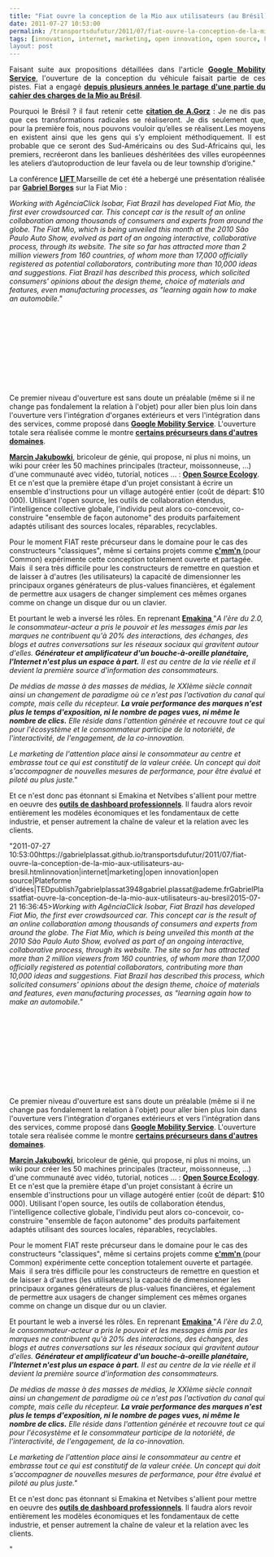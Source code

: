 ```yaml
---
title: "Fiat ouvre la conception de la Mio aux utilisateurs (au Brésil)"
date: 2011-07-27 10:53:00
permalink: /transportsdufutur/2011/07/fiat-ouvre-la-conception-de-la-mio-aux-utilisateurs-au-bresil.html
tags: [innovation, internet, marketing, open innovation, open source, Plateforme d'idées, TED]
layout: post
---
```


<p style="text-align: justify;">Faisant suite aux propositions détaillées dans l'article <strong><a href="https://gabrielplassat.github.io/transportsdufutur/2011/07/google-mobility-service-et-si-nous-le-faisions-sans-attendre-.html" target="_blank">Google Mobility Service</a></strong>, l'ouverture de la conception du véhicule faisait partie de ces pistes. Fiat a engagé <strong><a href="https://gabrielplassat.github.io/transportsdufutur/2009/11/open-source-mobilites-quels-avantages-quelles-consequences.html" target="_blank">depuis plusieurs années le partage d'une partie du cahier des charges de la Mio au Brésil</a></strong>.</p> <p style="text-align: justify;">Pourquoi le Brésil ? il faut retenir cette <strong><a href="http://www.framablog.org/index.php/post/2009/03/09/andre-gorz-sortie-du-capitalisme-et-logiciel-libre" target="_blank">citation de A.Gorz</a></strong> : Je ne dis pas que ces transformations radicales se réaliseront. Je dis seulement que, pour la première fois, nous pouvons vouloir qu’elles se réalisent.Les moyens en existent ainsi que les gens qui s’y emploient méthodiquement. Il est probable que ce seront des Sud-Américains ou des Sud-Africains qui, les premiers, recréeront dans les banlieues déshéritées des villes européennes les ateliers d’autoproduction de leur favela ou de leur township d’origine."</p> <p style=""text-align: justify>La conférence <strong><a href=""http://liftconference.com/"" target=""_blank"">LIFT </a></strong>Marseille de cet été a hebergé une présentation réalisée par <strong><a href=""http://liftconference.com/person/gborges"" target=""_blank"">Gabriel Borges</a></strong> sur la Fiat Mio :</p>   <!--more-->   <p style=""text-align: justify padding-left: 30px><em>Working with AgênciaClick Isobar, Fiat Brazil has developed Fiat Mio, the first ever crowdsourced car. This concept car is the result of an online collaboration among thousands of consumers and experts from around the globe. The Fiat Mio, which is being unveiled this month at the 2010 São Paulo Auto Show, evolved as part of an ongoing interactive, collaborative process, through its website. The site so far has attracted more than 2 million viewers from 160 countries, of whom more than 17,000 officially registered as potential collaborators, contributing more than 10,000 ideas and suggestions. Fiat Brazil has described this process, which solicited consumers' opinions about the design theme, choice of materials and features, even manufacturing processes, as "learning again how to make an automobile."</em></p> <p><iframe frameborder=""0"" height=""349"" src=""http://www.youtube.com/embed/30MvxOoT2eM"" width=""560""></iframe></p> <p style=""text-align: justify>Ce premier niveau d'ouverture est sans doute un préalable (même si il ne change pas fondalement la relation à l'objet) pour aller bien plus loin dans l'ouverture vers l'intégration d'organes extérieurs et vers l'intégration dans des services, comme proposé dans <strong><a href="https://gabrielplassat.github.io/transportsdufutur/2011/07/google-mobility-service-et-si-nous-le-faisions-sans-attendre-.html"" target=""_blank"">Google Mobility Service</a></strong>. L'ouverture totale sera réalisée comme le montre <strong><a href="https://gabrielplassat.github.io/transportsdufutur/2011/05/ultra-low-cost-open-source-la-voie-.html"" target=""_self"">certains précurseurs dans d'autres domaines</a></strong>.</p> <p style=""text-align: justify><strong><a href=""http://www.ted.com/talks/marcin_jakubowski.html"" target=""_blank"">Marcin Jakubowki</a></strong>, bricoleur de génie, qui propose, ni plus ni moins, un wiki pour créer les 50 machines principales (tracteur, moissonneuse, ...) d'une communauté avec vidéo, tutorial, notices ... : <strong><a href=""http://openfarmtech.org/wiki/Main_Page"" target=""_blank"">Open Source Ecology</a></strong>. Et ce n'est que la première étape d'un projet consistant à écrire un ensemble d'instructions pour un village autogéré entier (coût de départ: $10 000). Utilisant l'open source, les outils de collaboration étendus, l'intelligence collective globale, l'individu peut alors co-concevoir, co-construire "ensemble de façon autonome" des produits parfaitement adaptés utilisant des sources locales, réparables, recyclables.</p> <p style=""text-align: justify>Pour le moment FIAT reste précurseur dans le domaine pour le cas des constructeurs "classiques", même si certains projets comme <strong><a href=""http://www.cmmn.org/en/what-is-cmmn.html"" target=""_blank"">c'mm'n </a></strong>(pour Common) expérimente cette conception totalement ouverte et partagée. Mais  il sera très difficile pour les constructeurs de remettre en question et de laisser à d'autres (les utilisateurs) la capacité de dimensionner les principaux organes générateurs de plus-values financières, et également de permettre aux usagers de changer simplement ces mêmes organes comme on change un disque dur ou un clavier.</p> <p style=""text-align: justify>Et pourtant le web a inversé les rôles. En reprenant <strong><a href=""http://www.emakina.fr/whitepaper.cfm"" target=""_blank"">Emakina </a></strong>"<em>A l'ère du 2.0, le consommateur-acteur a pris le pouvoir et les messages émis par les marques ne contribuent qu'à 20% des interactions, des échanges, des blogs et autres conversations sur les réseaux sociaux qui gravitent autour d'elles. <strong>Générateur et amplificateur d'un bouche-à-oreille planétaire, l'Internet n'est plus un espace à part.</strong> Il est au centre de la vie réelle et il devient la première source d'information des consommateurs.</em></p> <p style=""text-align: justify><em>De médias de masse à des masses de médias, le XXIème siècle connait ainsi un changement de paradigme où ce n'est pas l'activation du canal qui compte, mais celle du récepteur. <strong>La vraie performance des marques n'est plus le temps d'exposition, ni le nombre de pages vues, ni même le nombre de clics.</strong> Elle réside dans l'attention générée et recouvre tout ce qui pour l'écosystème et le consommateur participe de la notoriété, de l'interactivité, de l'engagement, de la co-innovation.</em></p> <p style=""text-align: justify><em>Le marketing de l'attention place ainsi le consommateur au centre et embrasse tout ce qui est constitutif de la valeur créée. Un concept qui doit s'accompagner de nouvelles mesures de performance, pour être évalué et piloté au plus juste." </em></p> <p style=""text-align: justify>Et ce n'est donc pas étonnant si Emakina et Netvibes s'allient pour mettre en oeuvre des <strong><a href=""http://blog.emakina.com/2011/06/30/emakina-et-netvibes-s%e2%80%99allient-dans-le-dashboarding-business/"" target=""_blank"">outils de dashboard professionnels</a></strong>. Il faudra alors revoir entièrement les modèles économiques et les fondamentaux de cette industrie, et penser autrement la chaîne de valeur et la relation avec les clients.</p>"2011-07-27 10:53:00https://gabrielplassat.github.io/transportsdufutur/2011/07/fiat-ouvre-la-conception-de-la-mio-aux-utilisateurs-au-bresil.htmlinnovation|internet|marketing|open innovation|open source|Plateforme d'idées|TEDpublish7gabrielplassat3948gabriel.plassat@ademe.frGabrielPlassatfiat-ouvre-la-conception-de-la-mio-aux-utilisateurs-au-bresil2015-07-21 16:36:45><em>Working with AgênciaClick Isobar, Fiat Brazil has developed Fiat Mio, the first ever crowdsourced car. This concept car is the result of an online collaboration among thousands of consumers and experts from around the globe. The Fiat Mio, which is being unveiled this month at the 2010 São Paulo Auto Show, evolved as part of an ongoing interactive, collaborative process, through its website. The site so far has attracted more than 2 million viewers from 160 countries, of whom more than 17,000 officially registered as potential collaborators, contributing more than 10,000 ideas and suggestions. Fiat Brazil has described this process, which solicited consumers' opinions about the design theme, choice of materials and features, even manufacturing processes, as "learning again how to make an automobile."</em></p> <p><iframe frameborder=""0"" height=""349"" src=""http://www.youtube.com/embed/30MvxOoT2eM"" width=""560""></iframe></p> <p style=""text-align: justify>Ce premier niveau d'ouverture est sans doute un préalable (même si il ne change pas fondalement la relation à l'objet) pour aller bien plus loin dans l'ouverture vers l'intégration d'organes extérieurs et vers l'intégration dans des services, comme proposé dans <strong><a href="https://gabrielplassat.github.io/transportsdufutur/2011/07/google-mobility-service-et-si-nous-le-faisions-sans-attendre-.html"" target=""_blank"">Google Mobility Service</a></strong>. L'ouverture totale sera réalisée comme le montre <strong><a href="https://gabrielplassat.github.io/transportsdufutur/2011/05/ultra-low-cost-open-source-la-voie-.html"" target=""_self"">certains précurseurs dans d'autres domaines</a></strong>.</p> <p style=""text-align: justify><strong><a href=""http://www.ted.com/talks/marcin_jakubowski.html"" target=""_blank"">Marcin Jakubowki</a></strong>, bricoleur de génie, qui propose, ni plus ni moins, un wiki pour créer les 50 machines principales (tracteur, moissonneuse, ...) d'une communauté avec vidéo, tutorial, notices ... : <strong><a href=""http://openfarmtech.org/wiki/Main_Page"" target=""_blank"">Open Source Ecology</a></strong>. Et ce n'est que la première étape d'un projet consistant à écrire un ensemble d'instructions pour un village autogéré entier (coût de départ: $10 000). Utilisant l'open source, les outils de collaboration étendus, l'intelligence collective globale, l'individu peut alors co-concevoir, co-construire "ensemble de façon autonome" des produits parfaitement adaptés utilisant des sources locales, réparables, recyclables.</p> <p style=""text-align: justify>Pour le moment FIAT reste précurseur dans le domaine pour le cas des constructeurs "classiques", même si certains projets comme <strong><a href=""http://www.cmmn.org/en/what-is-cmmn.html"" target=""_blank"">c'mm'n </a></strong>(pour Common) expérimente cette conception totalement ouverte et partagée. Mais  il sera très difficile pour les constructeurs de remettre en question et de laisser à d'autres (les utilisateurs) la capacité de dimensionner les principaux organes générateurs de plus-values financières, et également de permettre aux usagers de changer simplement ces mêmes organes comme on change un disque dur ou un clavier.</p> <p style=""text-align: justify>Et pourtant le web a inversé les rôles. En reprenant <strong><a href=""http://www.emakina.fr/whitepaper.cfm"" target=""_blank"">Emakina </a></strong>"<em>A l'ère du 2.0, le consommateur-acteur a pris le pouvoir et les messages émis par les marques ne contribuent qu'à 20% des interactions, des échanges, des blogs et autres conversations sur les réseaux sociaux qui gravitent autour d'elles. <strong>Générateur et amplificateur d'un bouche-à-oreille planétaire, l'Internet n'est plus un espace à part.</strong> Il est au centre de la vie réelle et il devient la première source d'information des consommateurs.</em></p> <p style=""text-align: justify><em>De médias de masse à des masses de médias, le XXIème siècle connait ainsi un changement de paradigme où ce n'est pas l'activation du canal qui compte, mais celle du récepteur. <strong>La vraie performance des marques n'est plus le temps d'exposition, ni le nombre de pages vues, ni même le nombre de clics.</strong> Elle réside dans l'attention générée et recouvre tout ce qui pour l'écosystème et le consommateur participe de la notoriété, de l'interactivité, de l'engagement, de la co-innovation.</em></p> <p style=""text-align: justify><em>Le marketing de l'attention place ainsi le consommateur au centre et embrasse tout ce qui est constitutif de la valeur créée. Un concept qui doit s'accompagner de nouvelles mesures de performance, pour être évalué et piloté au plus juste." </em></p> <p style=""text-align: justify>Et ce n'est donc pas étonnant si Emakina et Netvibes s'allient pour mettre en oeuvre des <strong><a href=""http://blog.emakina.com/2011/06/30/emakina-et-netvibes-s%e2%80%99allient-dans-le-dashboarding-business/"" target=""_blank"">outils de dashboard professionnels</a></strong>. Il faudra alors revoir entièrement les modèles économiques et les fondamentaux de cette industrie, et penser autrement la chaîne de valeur et la relation avec les clients.</p>"

